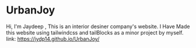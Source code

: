 # UrbanJoy

Hi, I'm Jaydeep ,
This is an interior desiner company's website. I Have Made this website using tailwindcss and tailBlocks as a minor project by myself.
link: https://jydp14.github.io/UrbanJoy/
